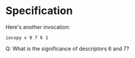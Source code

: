 # Specification #

Here's another invocation:

    iocopy v 0 7 6 1

Q: What is the significance of descriptors 6 and 7?

